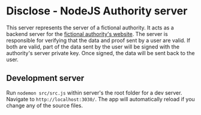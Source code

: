 # Disclose - NodeJS Authority server

This server represents the server of a fictional authority. It acts as a backend server for the [fictional authority's website](https://github.com/stanislasdrg/disclose/tree/dev/client). The server is responsible for verifying that the data and proof sent by a user are valid. If both are valid, part of the data sent by the user will be signed with the authority's server private key. Once signed, the data will be sent back to the user.

## Development server

Run `nodemon src/src.js` within server's the root folder for a dev server. Navigate to `http://localhost:3030/`. The app will automatically reload if you change any of the source files.
